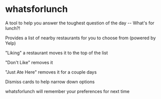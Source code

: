 # whatsforlunch
A tool to help you answer the toughest question of the day -- What's for lunch?!

Provides a list of nearby restaurants for you to choose from (powered by Yelp)

"Liking" a restaurant moves it to the top of the list

"Don't Like" removes it

"Just Ate Here" removes it for a couple days

Dismiss cards to help narrow down options

whatsforlunch will remember your preferences for next time

